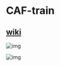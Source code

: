 # CAF-train
## [wiki](https://hkrail.fandom.com/wiki/%E6%B8%AF%E9%90%B5%E6%A9%9F%E5%A0%B4%E9%90%B5%E8%B7%AFADTranz-CAF%E5%88%97%E8%BB%8A)
![img](https://s1.ax1x.com/2023/07/26/pCjrMYq.png)

![img](https://i.imgtg.com/2023/07/26/OiqZri.png)